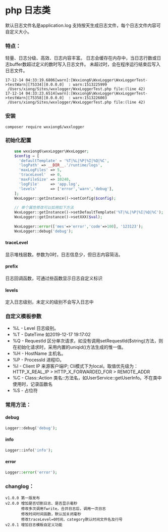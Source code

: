 php 日志类 
====
默认日志文件名是application.log
支持按天生成日志文件，每个日志文件内容可自定义大小。

### 特点：
轻量、日志分级、高效、日志内容丰富。
日志会缓存在内存中，当日志行数或日志buffer数超过定义的数时写入日志文件。
未超过时，会在程序运行结束后写入日志文件。

```
17-12-14 04:33:19.6806[warn]:[Wxxiong6\WxxLogger\WxxLoggerTest->testWarn][75334][0.0.0.0]  : warn:1513225999  
 /Users/xiong/Sites/wxxlogger/WxxLoggerTest.php file:(line 42)
17-12-14 04:33:23.6514[warn]:[Wxxiong6\WxxLogger\WxxLoggerTest->testWarn][75358][0.0.0.0]  : warn:1513226003  
 /Users/xiong/Sites/wxxlogger/WxxLoggerTest.php file:(line 42)
```

### 安装

```
composer require wxxiong6/wxxlogger
```
### 初始化配置
```PHP
    use wxxiong6\wxxLogger\WxxLogger;
    $config = [
      'defaultTemplate' = '%T|%L|%P|%I|%Q|%C',
      'logPath' => __DIR__.'/runtime/logs',
      'maxLogFiles' => 5,
      'traceLevel'  => 0,
      'maxFileSize' => 10240,
      'logFile'     => 'app.log',
      'levels'      => ['error','warn','debug'],
    ];
    WxxLogger::getInstance()->setConfig($config);
    
    // 单个属性修改可以如用如下方法
    WxxLogger::getInstance()->setDefaultTemplate('%T|%L|%P|%I|%Q|%C');
    WxxLogger::getInstance()->setXXX($val);
     
    WxxLogger::error(['mes'=>'error','code'=>100], '123123');
    WxxLogger::debug('debug');
```
#### traceLevel
   显示堆栈层数。参数为0时，日志信息少，但日志内容简洁。
#### prefix 
   日志回调函数，可通过些函数显示日志自定义标识
#### levels
   定入日志级别，未定义的级别不会写入日志中
 ### 自定义模板参数
 - %L - Level 日志级别。
 - %T - DateTime 如2019-12-17 19:17:02
 - %Q - RequestId 区分单次请求，如没有调用setRequestId($string)方法，则在初始化请求时，采用内置的uniqid()方法生成的惟一值。
 - %H - HostName 主机名。
 - %P - ProcessId 进程ID。
 - %I - Client IP 来源客户端IP; Cli模式下为local。取值优先级为：HTTP_X_REAL_IP > HTTP_X_FORWARDED_FOR > REMOTE_ADDR
 - %C - Class::Action 类名::方法名，如UserService::getUserInfo。不在类中使用时，记录函数名
 - %S - 占位符
    
### 常用方法：

####  debug
```PHP
Logger::debug('debug');
```
####  info
```PHP
Logger::info('info');
```
####  error
```PHP
Logger::error('error');
```
### changlog：
    v1.0.0 第一版发布
    v2.0.0 增加是否切割日志、是否显示毫秒
           修改多次调用fwrite，合并日志后，调用一次日志
           修改时间时间函数，默认加关闭毫秒
           修改traceLevel=0时间，category默认时间文件名及行号
    v2.0.1 增加日志模板自定义功能

